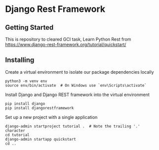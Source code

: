 # Django Rest Framework

## Getting Started

This is repository to cleared GCI task, Learn Python Rest from https://www.django-rest-framework.org/tutorial/quickstart/

## Installing

Create a virtual environment to isolate our package dependencies locally
```
python3 -m venv env
source env/bin/activate  # On Windows use `env\Scripts\activate`
```

Install Django and Django REST framework into the virtual environment

```
pip install django
pip install djangorestframework
```

Set up a new project with a single application
```
django-admin startproject tutorial .  # Note the trailing '.' character
cd tutorial
django-admin startapp quickstart
cd ..
```
